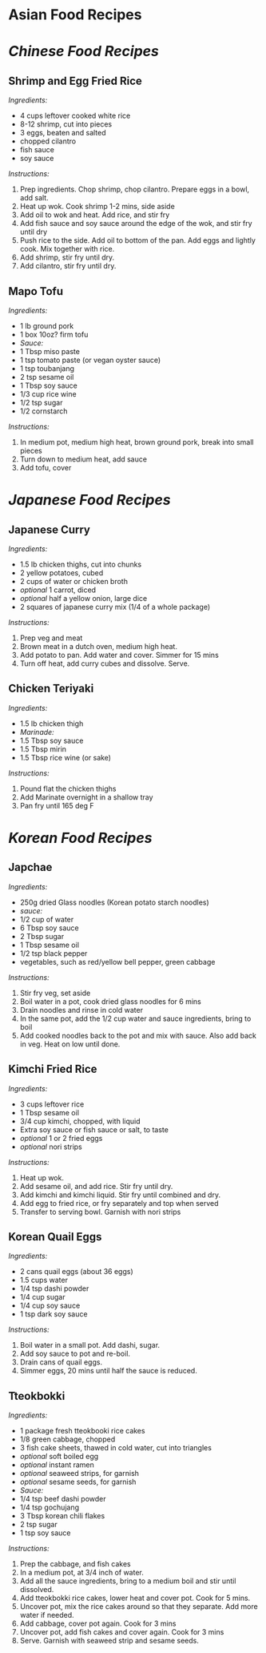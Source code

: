 # Asian Food Recipes

# *Chinese Food Recipes*

## Shrimp and Egg Fried Rice
*Ingredients:*
- 4 cups leftover cooked white rice
- 8-12 shrimp, cut into pieces
- 3 eggs, beaten and salted
- chopped cilantro
- fish sauce
- soy sauce

*Instructions:*
1. Prep ingredients.  Chop shrimp, chop cilantro.  Prepare eggs in a bowl, add salt.
2. Heat up wok.  Cook shrimp 1-2 mins, side aside
3. Add oil to wok and heat.  Add rice, and stir fry
4. Add fish sauce and soy sauce around the edge of the wok, and stir fry until dry
5. Push rice to the side.  Add oil to bottom of the pan.  Add eggs and lightly cook.  Mix together with rice.
6. Add shrimp, stir fry until dry.
7. Add cilantro, stir fry until dry.

## Mapo Tofu
*Ingredients:*
- 1 lb ground pork
- 1 box 10oz? firm tofu
- *Sauce:*
- 1 Tbsp miso paste
- 1 tsp tomato paste (or vegan oyster sauce)
- 1 tsp toubanjang
- 2 tsp sesame oil
- 1 Tbsp soy sauce
- 1/3 cup rice wine
- 1/2 tsp sugar
- 1/2 cornstarch

*Instructions:*
1. In medium pot, medium high heat, brown ground pork, break into small pieces  
2. Turn down to medium heat, add sauce  
3. Add tofu, cover  


# *Japanese Food Recipes*

## Japanese Curry
*Ingredients:*
- 1.5 lb chicken thighs, cut into chunks
- 2 yellow potatoes, cubed
- 2 cups of water or chicken broth
- *optional* 1 carrot, diced 
- *optional* half a yellow onion, large dice
- 2 squares of japanese curry mix (1/4 of a whole package)

*Instructions:*
1. Prep veg and meat
2. Brown meat in a dutch oven, medium high heat.
3. Add potato to pan.  Add water and cover.  Simmer for 15 mins
4. Turn off heat, add curry cubes and dissolve.  Serve.

## Chicken Teriyaki
*Ingredients:*
- 1.5 lb chicken thigh  
- *Marinade:*
- 1.5 Tbsp soy sauce
- 1.5 Tbsp mirin
- 1.5 Tbsp rice wine (or sake)

*Instructions:*
1. Pound flat the chicken thighs
2. Add Marinate overnight in a shallow tray
3. Pan fry until 165 deg F


# *Korean Food Recipes*

## Japchae
*Ingredients:*
- 250g dried Glass noodles (Korean potato starch noodles)
- *sauce:*
- 1/2 cup of water
- 6 Tbsp soy sauce
- 2 Tbsp sugar
- 1 Tbsp sesame oil
- 1/2 tsp black pepper
- vegetables, such as red/yellow bell pepper, green cabbage

*Instructions:*
1. Stir fry veg, set aside
2. Boil water in a pot, cook dried glass noodles for 6 mins
3. Drain noodles and rinse in cold water
4. In the same pot, add the 1/2 cup water and sauce ingredients, bring to boil
5. Add cooked noodles back to the pot and mix with sauce.  Also add back in veg.  Heat on low until done.


## Kimchi Fried Rice
*Ingredients:*
- 3 cups leftover rice
- 1 Tbsp sesame oil
- 3/4 cup kimchi, chopped, with liquid
- Extra soy sauce or fish sauce or salt, to taste
- *optional* 1 or 2 fried eggs 
- *optional* nori strips

*Instructions:*
1. Heat up wok.
2. Add sesame oil, and add rice.  Stir fry until dry.
3. Add kimchi and kimchi liquid.  Stir fry until combined and dry.
3. Add egg to fried rice, or fry separately and top when served
4. Transfer to serving bowl.  Garnish with nori strips


## Korean Quail Eggs
*Ingredients:*
- 2 cans quail eggs (about 36 eggs)
- 1.5 cups water
- 1/4 tsp dashi powder
- 1/4 cup sugar
- 1/4 cup soy sauce
- 1 tsp dark soy sauce

*Instructions:*
1. Boil water in a small pot.  Add dashi, sugar.  
2. Add soy sauce to pot and re-boil.
3. Drain cans of quail eggs.
4. Simmer eggs, 20 mins until half the sauce is reduced.

## Tteokbokki
*Ingredients:*
- 1 package fresh tteokbooki rice cakes
- 1/8 green cabbage, chopped
- 3 fish cake sheets, thawed in cold water, cut into triangles
- *optional* soft boiled egg
- *optional* instant ramen
- *optional* seaweed strips, for garnish
- *optional* sesame seeds, for garnish
- *Sauce:*
- 1/4 tsp beef dashi powder
- 1/4 tsp gochujang
- 3 Tbsp korean chili flakes
- 2 tsp sugar
- 1 tsp soy sauce

*Instructions:*
1. Prep the cabbage, and fish cakes
2. In a medium pot, at 3/4 inch of water.
3. Add all the sauce ingredients, bring to a medium boil and stir until dissolved.
4. Add tteokbokki rice cakes, lower heat and cover pot.  Cook for 5 mins.
5. Uncover pot, mix the rice cakes around so that they separate.  Add more water if needed.
6. Add cabbage, cover pot again.  Cook for 3 mins
7. Uncover pot, add fish cakes and cover again.  Cook for 3 mins
8. Serve.  Garnish with seaweed strip and sesame seeds.

